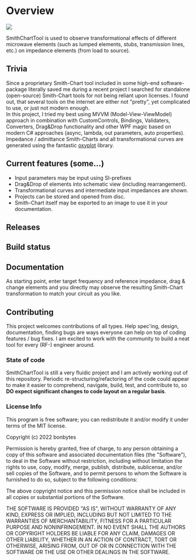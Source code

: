 
# Overview

<img src="./SmithChartTool/SmithChartToolApp/Images/Logo/sct_hr.png"/>

SmithChartTool is used to observe transformational effects of different microwave elements (such as lumped elements, stubs, transmission lines, etc.) on impedance elements (from load to source).
<br>

## Trivia

Since a proprietary Smith-Chart tool included in some high-end software-package literally saved me during a recent project I searched for standalone (open-source) Smith-Chart tools for not being reliant upon licenses. I found out, that several tools on the internet are either not "pretty", yet complicated to use, or just not modern enough. 
<br>
In this project, I tried my best using MVVM (Model-View-ViewModel) approach in combination with CustomControls, Bindings, Validaters, Converters, Drag&Drop functionality and other WPF magic based on modern C# approaches (async, lambda, out parameters, auto properties). Impedance / admittance Smith-Charts and all transformational curves are generated using the fantastic [oxyplot](https://github.com/oxyplot/oxyplot) library.

## Current features (some...)

- Input parameters may be input using SI-prefixes
- Drag&Drop of elements into schematic view (including rearrangement).
- Transformational curves and intermediate input impedances are shown.
- Projects can be stored and opened from disc.
- Smith-Chart itself may be exported to an image to use it in your documentation.

## Releases

[github-release-link]: https://github.com/bonbytes/SmithChartTool/releases/

## Build status


## Documentation

As starting point, enter target frequency and reference impedance, drag & change elements and you directly may observe the resulting Smith-Chart transformation to match your circuit as you like.

[github-page]: https://bonbytes.github.io/SmithChartTool-/

## Contributing

This project welcomes contributions of all types. Help spec'ing, design, documentation, finding bugs are ways everyone can help on top of coding features / bug fixes. I am excited to work with the community to build a neat tool for every (RF-) engineer around.

### State of code 

SmithChartTool is still a very fluidic project and I am actively working out of this repository.  Periodic re-structuring/refactoring of the code could appear to make it easier to comprehend, navigate, build, test, and contribute to, so **DO expect significant changes to code layout on a regular basis**.

### License Info

This program is free software; you can redistribute it and/or modify it under terms of the MIT license.

Copyright (c) 2022 bonbytes

Permission is hereby granted, free of charge, to any person obtaining a copy
of this software and associated documentation files (the "Software"), to deal
in the Software without restriction, including without limitation the rights
to use, copy, modify, merge, publish, distribute, sublicense, and/or sell
copies of the Software, and to permit persons to whom the Software is
furnished to do so, subject to the following conditions:

The above copyright notice and this permission notice shall be included in all
copies or substantial portions of the Software.

THE SOFTWARE IS PROVIDED "AS IS", WITHOUT WARRANTY OF ANY KIND, EXPRESS OR
IMPLIED, INCLUDING BUT NOT LIMITED TO THE WARRANTIES OF MERCHANTABILITY,
FITNESS FOR A PARTICULAR PURPOSE AND NONINFRINGEMENT. IN NO EVENT SHALL THE
AUTHORS OR COPYRIGHT HOLDERS BE LIABLE FOR ANY CLAIM, DAMAGES OR OTHER
LIABILITY, WHETHER IN AN ACTION OF CONTRACT, TORT OR OTHERWISE, ARISING FROM,
OUT OF OR IN CONNECTION WITH THE SOFTWARE OR THE USE OR OTHER DEALINGS IN THE
SOFTWARE.
